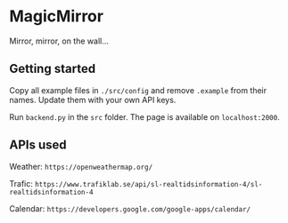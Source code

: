 # MagicMirror
Mirror, mirror, on the wall...

## Getting started

Copy all example files in `./src/config` and remove `.example` from their names. Update them with your own API keys.

Run `backend.py` in the `src` folder. The page is available on `localhost:2000`.

## APIs used

Weather: `https://openweathermap.org/`

Trafic: `https://www.trafiklab.se/api/sl-realtidsinformation-4/sl-realtidsinformation-4`

Calendar: `https://developers.google.com/google-apps/calendar/`
